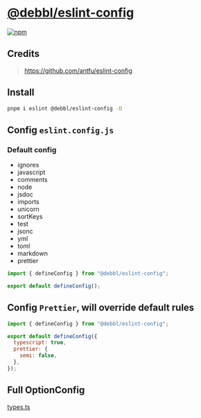 # [@debbl/eslint-config](https://github.com/Debbl/eslint-config)

[![npm](https://img.shields.io/npm/v/@debbl/eslint-config?label=@debbl/eslint-config&color=444&logo=npm)](https://npmjs.com/package/@debbl/eslint-config)

## Credits

> https://github.com/antfu/eslint-config

## Install

```bash
pnpm i eslint @debbl/eslint-config -D
```

## Config `eslint.config.js`

### Default config

- ignores
- javascript
- comments
- node
- jsdoc
- imports
- unicorn
- sortKeys
- test
- jsonc
- yml
- toml
- markdown
- prettier

```js
import { defineConfig } from "@debbl/eslint-config";

export default defineConfig();
```

## Config `Prettier`, will override default rules

```js
import { defineConfig } from "@debbl/eslint-config";

export default defineConfig({
  typescript: true,
  prettier: {
    semi: false,
  },
});
```

## Full OptionConfig

[types.ts](./src/types.ts#L65)
